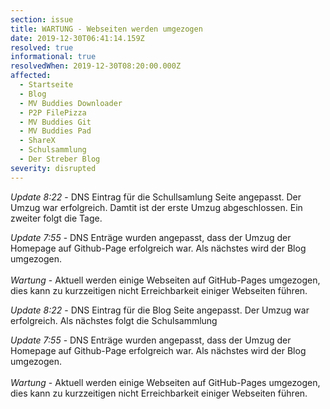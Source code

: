 ```yaml
---
section: issue
title: WARTUNG - Webseiten werden umgezogen
date: 2019-12-30T06:41:14.159Z
resolved: true
informational: true
resolvedWhen: 2019-12-30T08:20:00.000Z
affected:
  - Startseite
  - Blog
  - MV Buddies Downloader
  - P2P FilePizza
  - MV Buddies Git
  - MV Buddies Pad
  - ShareX
  - Schulsammlung
  - Der Streber Blog
severity: disrupted
---
```

*Update 8:22* - DNS Eintrag für die Schullsamlung Seite angepasst. Der Umzug war erfolgreich. Damtit ist der erste Umzug abgeschlossen. Ein zweiter folgt die Tage.

*Update 7:55* - DNS Enträge wurden angepasst, dass der Umzug der Homepage auf Github-Page erfolgreich war. Als nächstes wird der Blog umgezogen.\
\
*Wartung* - Aktuell werden einige Webseiten auf GitHub-Pages umgezogen, dies kann zu kurzzeitigen nicht Erreichbarkeit einiger Webseiten führen.

*Update 8:22* - DNS Eintrag für die Blog Seite angepasst. Der Umzug war erfolgreich. Als nächstes folgt die Schulsammlung

*Update 7:55* - DNS Enträge wurden angepasst, dass der Umzug der Homepage auf Github-Page erfolgreich war. Als nächstes wird der Blog umgezogen.\
\
*Wartung* - Aktuell werden einige Webseiten auf GitHub-Pages umgezogen, dies kann zu kurzzeitigen nicht Erreichbarkeit einiger Webseiten führen.
